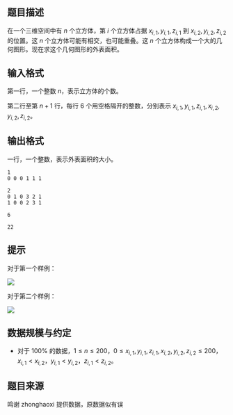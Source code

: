 ## 题目描述

在一个三维空间中有 $n$ 个立方体，第 $i$ 个立方体占据 $x_{i,1}, y_{i,1}, z_{i,1}$ 到 $x_{i,2}, y_{i,2}, z_{i,2}$ 的位置。这 $n$ 个立方体可能有相交，也可能重叠。这 $n$ 个立方体构成一个大的几何图形。现在求这个几何图形的外表面积。

## 输入格式

第一行，一个整数 $n$，表示立方体的个数。

第二行至第 $n+1$ 行，每行 $6$ 个用空格隔开的整数，分别表示 $x_{i,1}, y_{i,1},z_{i,1},x_{i,2}, y_{i,2}, z_{i,2}$。

## 输出格式

一行，一个整数，表示外表面积的大小。

```input1
1
0 0 0 1 1 1
```

```output1
2
0 1 0 3 2 1
1 0 0 2 3 1
```

```input2
6
```

```output2
22
```

## 提示

对于第一个样例：

![](file://pic1.jpg)

对于第二个样例：

![](file://pic2.jpg)

## 数据规模与约定

* 对于 $100\%$ 的数据，$1 \leq n \leq 200$，$0 \leq x_{i,1}, y_{i,1},z_{i,1},x_{i,2}, y_{i,2}, z_{i,2} \leq 200$，$x_{i,1}<x_{i,2}$，$y_{i,1}<y_{i,2}$，$z_{i,1}<z_{i,2}$。

## 题目来源

鸣谢 zhonghaoxi 提供数据，原数据似有误